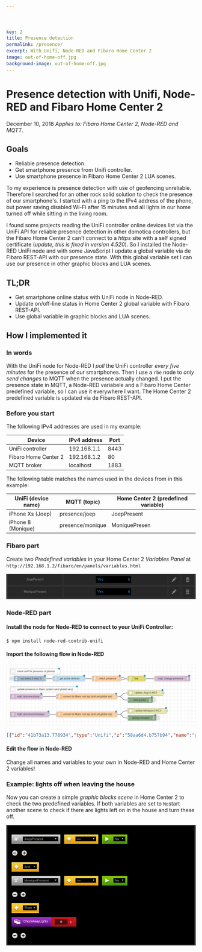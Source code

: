 ```yaml
---



key: 2
title: Presence detection
permalink: /presence/
excerpt: With Unifi, Node-RED and Fibaro Home Center 2
image: out-of-home-off.jpg
background-image: out-of-home-off.jpg
---
```


# Presence detection with Unifi, Node-RED and Fibaro Home Center 2

December 10, 2018
_Applies to: Fibaro Home Center 2, Node-RED and MQTT_.

## Goals

* Reliable presence detection.
* Get smartphone presence from Unifi controller.
* Use smartphone presence in Fibaro Home Center 2 LUA scenes.

To my experience is presence detection with use of geofencing unreliable. Therefore I searched for an other rock solid solution to check the presence of our smartphone's. I started with a ping to the IPv4 address of the phone, but power saving disabled Wi-Fi after 15 minutes and all lights in our home turned off while sitting in the living room.

I found some projects reading the UniFi controller online devices list via the UniFi API for reliable presence detection in other domotica controllers, but the Fibaro Home Center 2 can't connect to a _https_ site with a self signed certificate (_update, this is fixed in version 4.520_). So I installed the Node-RED UniFi node and with some JavaScript I update a global variable via de Fibaro REST-API with our presence state. With this global variable set I can use our presence in other graphic blocks and LUA scenes.

## TL;DR

* Get smartphone online status with UniFi node in Node-RED.
* Update on/off-line status in Home Center 2 global variable with Fibaro REST-API.
* Use global variable in graphic blocks and LUA scenes.

## How I implemented it

### In words

With the UniFi node for Node-RED I _poll_ the UniFi controller _every five minutes_ for the presence of our smartphones. Then I use a `rbe` node to _only send changes_ to  MQTT  when the presence actually changed. I put the presence state in MQTT, a Node-RED variabele and a Fibaro Home Center predefined variable, so I can use it everywhere I want. The Home Center 2 predefined variable is updated via de Fibaro REST-API.

### Before you start

The following IPv4 addresses are used in my example:

| Device               | IPv4 address | Port |
| -------------------- | ------------ | ---- |
| UniFi controller     | 192.168.1.1  | 8443 |
| Fibaro Home Center 2 | 192.168.1.2  | 80   |
| MQTT broker          | localhost    | 1883 |

The following table matches the names used in the devices from in this example:

| UniFi (device name) | MQTT (topic)     | Home Center 2 (predefined variable) |
| ------------------- | ---------------- | ----------------------------------- |
| iPhone Xs (Joep)    | presence/joep    | JoepPresent                         |
| iPhone 8 (Monique)  | presence/monique | MoniquePresen                       |

### Fibaro part

Create two _Predefined variables_ in your Home Center 2 _Variables Panel_ at `http://192.168.1.2/fibaro/en/panels/variables.html`

![1544471953933](../images/screenshots/1544471953933.png)

### Node-RED part

#### Install the node for Node-RED to connect to your UniFi Controller:

`$ npm install node-red-contrib-unifi`

#### Import the following flow in Node-RED

![1544471091742](../images/screenshots/1544471091742.png)

```json
[{"id":"41b73a13.778934","type":"Unifi","z":"58aa6d4.b757b94","name":"get active devices","ip":"192.168.1.1","port":8443,"site":"default","command":"20","x":390,"y":200,"wires":[["cfffa53c.674278"]]},{"id":"7c3a74f2.db975c","type":"inject","z":"58aa6d4.b757b94","name":"run every 5 mins","topic":"","payload":"","payloadType":"date","repeat":"300","crontab":"","once":false,"onceDelay":0.1,"x":170,"y":200,"wires":[["41b73a13.778934"]]},{"id":"2dde5821.7831d8","type":"debug","z":"58aa6d4.b757b94","name":"debug  joep","active":false,"tosidebar":true,"console":false,"tostatus":false,"complete":"payload","x":790,"y":320,"wires":[]},{"id":"cfffa53c.674278","type":"function","z":"58aa6d4.b757b94","name":"check presence","func":"const lastSeenSeconds = 20;\nlet presenceCutoff = (new Date() - (lastSeenSeconds * 1000)) / 1000; \nconst people = {\n    \"presence/joep\": \"iPhone Xs (Joep)\",\n    \"presence/monique\": \"iPhone 8 (Monique)\",\n};\n\nreturn Object.keys(people).map(function(topic) {\n    //let devices = msg.payload[0].filter(device => device.name === people[topic] && device.last_seen > presenceCutoff);\n    let devices = msg.payload[0].filter(device => device.name === people[topic]);\n    return {\n      topic: topic,\n      retain: true,\n      payload: devices.length > 0\n    };\n});","outputs":2,"noerr":0,"x":600,"y":200,"wires":[["a8bb97b0.2bdca8"],["a8bb97b0.2bdca8"]],"outputLabels":["joep presence","monique presence","philipstv state"]},{"id":"dc0c9e7c.7e17e","type":"debug","z":"58aa6d4.b757b94","name":"debug monique","active":false,"tosidebar":true,"console":false,"tostatus":false,"complete":"payload","x":800,"y":420,"wires":[]},{"id":"c78d31a9.34791","type":"http request","z":"58aa6d4.b757b94","name":"Update Joep in HC2","method":"PUT","ret":"obj","url":"http://192.168.1.2/api/globalVariables/JoepPresent","tls":"","x":820,"y":280,"wires":[[]]},{"id":"13b71c11.59c544","type":"http request","z":"58aa6d4.b757b94","name":"Update Monique in HC2","method":"PUT","ret":"obj","url":"http://192.168.1.2/api/globalVariables/MoniquePresent","tls":"","x":830,"y":380,"wires":[[]]},{"id":"6787b168.1465d","type":"mqtt out","z":"58aa6d4.b757b94","name":"mqtt: change presence","topic":"","qos":"0","retain":"true","broker":"9754bc09.98a93","x":970,"y":200,"wires":[]},{"id":"776f7407.48576c","type":"mqtt in","z":"58aa6d4.b757b94","name":"mqtt: /presence/joep","topic":"presence/joep","qos":"0","broker":"9754bc09.98a93","x":150,"y":300,"wires":[["ef265331.a72b7"]]},{"id":"823421.d5701be","type":"mqtt in","z":"58aa6d4.b757b94","name":"mqtt: /presence/monique","topic":"presence/monique","qos":"0","broker":"9754bc09.98a93","x":170,"y":400,"wires":[["5453f578.9b771c"]]},{"id":"ef265331.a72b7","type":"function","z":"58aa6d4.b757b94","name":"convert to fibaro rest api (and set global var)","func":"var aanwezig = \"Yes\";\nglobal.set(\"JoepPresent\", msg.payload);\nif (msg.payload === \"true\") { aanwezig = \"Yes\"; } else { aanwezig = \"No\"; }\nreturn {\n  headers: { 'content-type':'application/json' },\n  payload: { 'name': 'JoepPresent', 'value': aanwezig }\n};","outputs":1,"noerr":0,"x":490,"y":300,"wires":[["2dde5821.7831d8","c78d31a9.34791"]]},{"id":"5453f578.9b771c","type":"function","z":"58aa6d4.b757b94","name":"convert to fibaro rest api (and set global var)","func":"var aanwezig = \"Yes\"\nglobal.set(\"MoniquePresent\", msg.payload)\nif (msg.payload === \"true\") { aanwezig = \"Yes\" } else { aanwezig = \"No\" }\n    return {\n        headers: {'content-type':'application/json'},\n        payload: { 'name': 'MoniquePresent', 'value': aanwezig }\n    };","outputs":1,"noerr":0,"x":490,"y":400,"wires":[["dc0c9e7c.7e17e","13b71c11.59c544"]]},{"id":"9dd7724d.a73bd","type":"comment","z":"58aa6d4.b757b94","name":"update presence in fibaro system (and global vars)","info":"","x":250,"y":260,"wires":[]},{"id":"e2869656.226478","type":"comment","z":"58aa6d4.b757b94","name":"check unifi for presence of phones","info":"","x":200,"y":160,"wires":[]},{"id":"a8bb97b0.2bdca8","type":"rbe","z":"58aa6d4.b757b94","name":"","func":"rbe","gap":"","start":"","inout":"out","property":"payload","x":770,"y":200,"wires":[["6787b168.1465d"]]},{"id":"9754bc09.98a93","type":"mqtt-broker","z":"","name":"mqtt local broker","broker":"localhost","port":"1883","clientid":"","usetls":false,"compatmode":false,"keepalive":"60","cleansession":true,"birthTopic":"","birthQos":"0","birthPayload":"","closeTopic":"","closeQos":"0","closePayload":"","willTopic":"","willQos":"0","willPayload":""}]
```

#### Edit the flow in Node-RED

Change all names and variables to your own in Node-RED and Home Center 2 variables!

### Example: lights off when leaving the house

Now you can create a simple _graphic blocks scene_ in Home Center 2 to check the two predefined variables. If both variables are set to `No`start another scene to check if there are lights left on in the house and turn these off.

![1544473294011](../images/screenshots/1544473294011.png)

